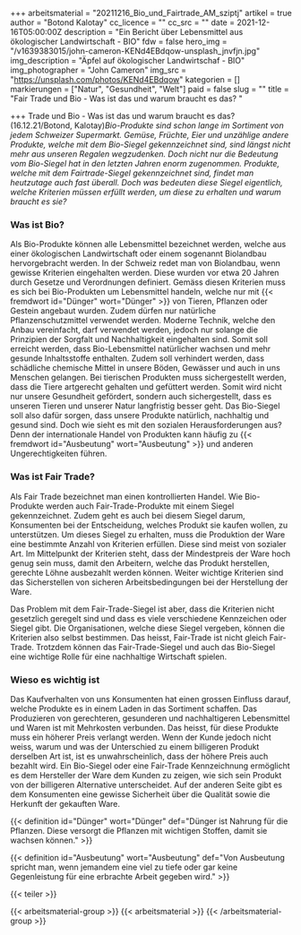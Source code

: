 +++
arbeitsmaterial = "20211216_Bio_und_Fairtrade_AM_sziptj"
artikel = true
author = "Botond Kalotay"
cc_licence = ""
cc_src = ""
date = 2021-12-16T05:00:00Z
description = "Ein Bericht über Lebensmittel aus ökologischer Landwirtschaft - BIO"
fdw = false
hero_img = "/v1639383015/john-cameron-KENd4EBdqow-unsplash_jnvfjn.jpg"
img_description = "Äpfel auf ökologischer Landwirtschaf -  BIO"
img_photographer = "John Cameron"
img_src = "https://unsplash.com/photos/KENd4EBdqow"
kategorien = []
markierungen = ["Natur", "Gesundheit", "Welt"]
paid = false
slug = ""
title = "Fair Trade und Bio -  Was ist das und warum braucht es das? "

+++
Trade und Bio - Was ist das und warum braucht es das? (16.12.21/Botond, Kalotay)_Bio-Produkte sind schon lange im Sortiment von jedem Schweizer Supermarkt. Gemüse, Früchte, Eier und unzählige andere Produkte, welche mit dem Bio-Siegel gekennzeichnet sind, sind längst nicht mehr aus unseren Regalen wegzudenken. Doch nicht nur die Bedeutung vom Bio-Siegel hat in den letzten Jahren enorm zugenommen. Produkte, welche mit dem Fairtrade-Siegel gekennzeichnet sind, findet man heutzutage auch fast überall. Doch was bedeuten diese Siegel eigentlich, welche Kriterien müssen erfüllt werden, um diese zu erhalten und warum braucht es sie?_

### Was ist Bio?

Als Bio-Produkte können alle Lebensmittel bezeichnet werden, welche aus einer ökologischen Landwirtschaft oder einem sogenannt Biolandbau hervorgebracht werden. In der Schweiz redet man von Biolandbau, wenn gewisse Kriterien eingehalten werden. Diese wurden vor etwa 20 Jahren durch Gesetze und Verordnungen definiert. Gemäss diesen Kriterien muss es sich bei Bio-Produkten um Lebensmittel handeln, welche nur mit {{< fremdwort id="Dünger" wort="Dünger" >}} von Tieren, Pflanzen oder Gestein angebaut wurden. Zudem dürfen nur natürliche Pflanzenschutzmittel verwendet werden. Moderne Technik, welche den Anbau vereinfacht, darf verwendet werden, jedoch nur solange die Prinzipien der Sorgfalt und Nachhaltigkeit eingehalten sind. Somit soll erreicht werden, dass Bio-Lebensmittel natürlicher wachsen und mehr gesunde Inhaltsstoffe enthalten. Zudem soll verhindert werden, dass schädliche chemische Mittel in unsere Böden, Gewässer und auch in uns Menschen gelangen. Bei tierischen Produkten muss sichergestellt werden, dass die Tiere artgerecht gehalten und gefüttert werden. Somit wird nicht nur unsere Gesundheit gefördert, sondern auch sichergestellt, dass es unseren Tieren und unserer Natur langfristig besser geht. Das Bio-Siegel soll also dafür sorgen, dass unsere Produkte natürlich, nachhaltig und gesund sind. Doch wie sieht es mit den sozialen Herausforderungen aus? Denn der internationale Handel von Produkten kann häufig zu {{< fremdwort id="Ausbeutung" wort="Ausbeutung" >}} und anderen Ungerechtigkeiten führen.

### Was ist Fair Trade?

Als Fair Trade bezeichnet man einen kontrollierten Handel. Wie Bio-Produkte werden auch Fair-Trade-Produkte mit einem Siegel gekennzeichnet. Zudem geht es auch bei diesem Siegel darum, Konsumenten bei der Entscheidung, welches Produkt sie kaufen wollen, zu unterstützen. Um dieses Siegel zu erhalten, muss die Produktion der Ware eine bestimmte Anzahl von Kriterien erfüllen. Diese sind meist von sozialer Art. Im Mittelpunkt der Kriterien steht, dass der Mindestpreis der Ware hoch genug sein muss, damit den Arbeitern, welche das Produkt herstellen, gerechte Löhne ausbezahlt werden können. Weiter wichtige Kriterien sind das Sicherstellen von sicheren Arbeitsbedingungen bei der Herstellung der Ware.

Das Problem mit dem Fair-Trade-Siegel ist aber, dass die Kriterien nicht gesetzlich geregelt sind und dass es viele verschiedene Kennzeichen oder Siegel gibt. Die Organisationen, welche diese Siegel vergeben, können die Kriterien also selbst bestimmen. Das heisst, Fair-Trade ist nicht gleich Fair-Trade. Trotzdem können das Fair-Trade-Siegel und auch das Bio-Siegel eine wichtige Rolle für eine nachhaltige Wirtschaft spielen.

### Wieso es wichtig ist

Das Kaufverhalten von uns Konsumenten hat einen grossen Einfluss darauf, welche Produkte es in einem Laden in das Sortiment schaffen. Das Produzieren von gerechteren, gesunderen und nachhaltigeren Lebensmittel und Waren ist mit Mehrkosten verbunden. Das heisst, für diese Produkte muss ein höherer Preis verlangt werden. Wenn der Kunde jedoch nicht weiss, warum und was der Unterschied zu einem billigeren Produkt derselben Art ist, ist es unwahrscheinlich, dass der höhere Preis auch bezahlt wird. Ein Bio-Siegel oder eine Fair-Trade Kennzeichnung ermöglicht es dem Hersteller der Ware dem Kunden zu zeigen, wie sich sein Produkt von der billigeren Alternative unterscheidet. Auf der anderen Seite gibt es dem Konsumenten eine gewisse Sicherheit über die Qualität sowie die Herkunft der gekauften Ware.

{{< definition id="Dünger" wort="Dünger" def="Dünger ist Nahrung für die Pflanzen. Diese versorgt die Pflanzen mit wichtigen Stoffen, damit sie wachsen können." >}}

{{< definition id="Ausbeutung" wort="Ausbeutung" def="Von Ausbeutung spricht man, wenn jemandem eine viel zu tiefe oder gar keine Gegenleistung für eine erbrachte Arbeit gegeben wird." >}}

{{< teiler >}}

{{< arbeitsmaterial-group >}}
{{< arbeitsmaterial >}}
{{< /arbeitsmaterial-group >}}
